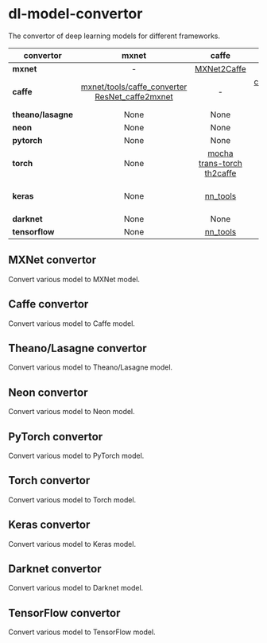 # dl-model-convertor
The convertor of deep learning models for different frameworks.

| convertor | mxnet | caffe | theano/lasagne | neon | pytorch | torch | keras | darknet | tensorflow |
| --------- |:-----:| :-----:|:-----:|:----:|:-----:|:-----:|:-----:|:-----:|:-----:|
|**mxnet**  |   -   | [MXNet2Caffe](https://github.com/cypw/MXNet2Caffe) | None | None | None | None | None | None | None |
|**caffe**  | [mxnet/tools/caffe_converter](https://github.com/dmlc/mxnet/tree/master/tools/caffe_converter) [ResNet_caffe2mxnet](https://github.com/nicklhy/ResNet_caffe2mxnet)|  -  |[caffe_theano_conversion](https://github.com/an-kumar/caffe-theano-conversion) [caffe-model-convert](https://github.com/kencoken/caffe-model-convert) [caffe-to-theano](https://github.com/piergiaj/caffe-to-theano) |[caffe2neon](https://github.com/NervanaSystems/caffe2neon)| None |[googlenet-caffe2torch](https://github.com/kmatzen/googlenet-caffe2torch) [mocha](https://github.com/kuangliu/mocha)|[caffe2keras](https://github.com/qxcv/caffe2keras) [nn_tools](https://github.com/hahnyuan/nn_tools) [caffe2keras](https://github.com/masterhou/caffe2keras) [keras](https://github.com/MarcBS/keras) [caffe2keras](https://github.com/OdinLin/caffe2keras) [Deep_Learning_Model_Converter](https://github.com/jamescfli/Deep_Learning_Model_Converter)| None |[nn_tools](https://github.com/hahnyuan/nn_tools)|
|**theano/lasagne**| None | None |   -   | None | None | None | None | None | None |
|**neon**| None | None | None |   -   | None | None | None | None | None |
|**pytorch**| None | None | None | None |   -   | None | None | None | None |
|**torch**| None |[mocha](https://github.com/kuangliu/mocha) [trans-torch](https://github.com/Teaonly/trans-torch) [th2caffe](https://github.com/e-lab/th2caffe)| None | None |[convert_torch_to_pytorch](https://github.com/clcarwin/convert_torch_to_pytorch)|   -   | None | None | None |
|**keras**| None |[nn_tools](https://github.com/hahnyuan/nn_tools)| None | None | None | None |   -   | None |[nn_tools](https://github.com/hahnyuan/nn_tools) [convert-to-tensorflow](https://github.com/goranrauker/convert-to-tensorflow) [keras_to_tensorflow](https://github.com/alanswx/keras_to_tensorflow) |
|**darknet**| None | None | None | None | None | None | None |   -   |[lego_yolo](https://github.com/dEcmir/lego_yolo) |
|**tensorflow**| None |[nn_tools](https://github.com/hahnyuan/nn_tools)| None | None | None | None |[nn_tools](https://github.com/hahnyuan/nn_tools) [convert-to-tensorflow](https://github.com/goranrauker/convert-to-tensorflow)| None |   -   |

## MXNet convertor  

Convert various model to MXNet model.  

## Caffe convertor  

Convert various model to Caffe model.  

## Theano/Lasagne convertor  

Convert various model to Theano/Lasagne model.  

## Neon convertor  

Convert various model to Neon model.  

## PyTorch convertor  

Convert various model to PyTorch model.  

## Torch convertor  

Convert various model to Torch model.  

## Keras convertor  

Convert various model to Keras model.  

## Darknet convertor  

Convert various model to Darknet model.  

## TensorFlow convertor  

Convert various model to TensorFlow model.  
